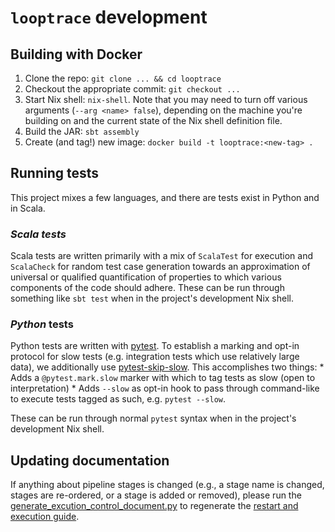 # `looptrace` development

## Building with Docker
1. Clone the repo: `git clone ... && cd looptrace`
1. Checkout the appropriate commit: `git checkout ...`
1. Start Nix shell: `nix-shell`. Note that you may need to turn off various arguments (`--arg <name> false`), depending on the machine you're building on and the current state of the Nix shell definition file.
1. Build the JAR: `sbt assembly`
1. Create (and tag!) new image: `docker build -t looptrace:<new-tag> .`

## Running tests
This project mixes a few languages, and there are tests exist in Python and in Scala.

### _Scala tests_
Scala tests are written primarily with a mix of `ScalaTest` for execution and `ScalaCheck` for random test case generation towards an approximation of universal or qualified quantification of properties to which various components of the code should adhere. These can be run through something like `sbt test` when in the project's development Nix shell.

### _Python_ tests
Python tests are written with [pytest](https://docs.pytest.org/en/7.4.x/contents.html). To establish a marking and opt-in protocol for slow tests (e.g. integration tests which use relatively large data), we additionally use [pytest-skip-slow](). This accomplishes two things:
    * Adds a `@pytest.mark.slow` marker with which to tag tests as slow (open to interpretation)
    * Adds `--slow` as opt-in hook to pass through command-like to execute tests tagged as such, e.g. `pytest --slow`.

These can be run through normal `pytest` syntax when in the project's development Nix shell.

## Updating documentation
If anything about pipeline stages is changed (e.g., a stage name is changed, stages are re-ordered, or a stage is added or removed), please run the [generate_excution_control_document.py](../bin/cli/generate_excution_control_document.py) to regenerate the [restart and execution guide](./pipeline-execution-control-and-rerun.md).
